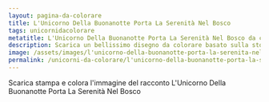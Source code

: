 ```yaml
---
layout: pagina-da-colorare
title: L'Unicorno Della Buonanotte Porta La Serenità Nel Bosco
tags: unicornidacolorare
metatitle: L'Unicorno Della Buonanotte Porta La Serenità Nel Bosco da colorare
description: Scarica un bellissimo disegno da colorare basato sulla storia L'Unicorno Della Buonanotte Porta La Serenità Nel Bosco
image: /assets/images/l'unicorno-della-buonanotte-porta-la-serenita-nel-bosco.png
permalink: /unicorni-da-colorare/l'unicorno-della-buonanotte-porta-la-serenità-nel-bosco-da-colorare.html
---
```

Scarica stampa e colora l'immagine del racconto L'Unicorno Della Buonanotte Porta La Serenità Nel Bosco
